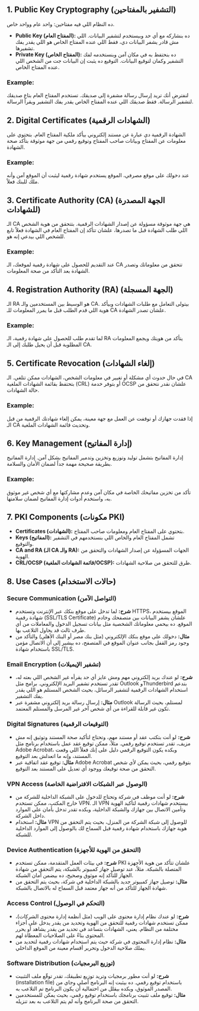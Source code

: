 
## 1. Public Key Cryptography (التشفير بالمفتاحين)
ده النظام اللي فيه مفتاحين: واحد عام وواحد خاص.
- **Public Key (المفتاح العام):** ده بنشاركه مع أي حد وبيستخدم لتشفير البيانات. اللي مش قادر يشفر البيانات دي، فقط اللي عنده المفتاح الخاص هو اللي يقدر يفك تشفيرها.
- **Private Key (المفتاح الخاص):** ده بنحتفظ به في مكان آمن وبنستخدمه لفك التشفير وكمان لتوقيع البيانات. التوقيع ده يثبت إن البيانات جت من الشخص اللي عنده المفتاح الخاص.

### Example:
لنفترض أنك تريد إرسال رسالة مشفرة إلى صديقك. تستخدم المفتاح العام بتاع صديقك لتشفير الرسالة. فقط صديقك اللي عنده المفتاح الخاص يقدر يفك التشفير ويقرأ الرسالة.

## 2. Digital Certificates (الشهادات الرقمية)
الشهادة الرقمية دي عبارة عن مستند إلكتروني بيأكد ملكية المفتاح العام. بتحتوي على معلومات عن المفتاح وبيانات صاحب المفتاح وتوقيع رقمي من جهة موثوقة بتأكد صحة الشهادة.

### Example:
عند دخولك على موقع مصرفي، الموقع يستخدم شهادة رقمية ليثبت أن الموقع آمن وأنه ملك للبنك فعلاً.

## 3. Certificate Authority (CA) (الجهة المصدرة للشهادات)
الـ CA هي جهة موثوقة مسؤولة عن إصدار الشهادات الرقمية. بتتحقق من هوية الشخص اللي طلب الشهادة قبل ما تصدرها، علشان تتأكد إن المفتاح العام في الشهادة فعلاً تابع للشخص اللي بيدعي إنه هو.

### Example:
عند التقديم للحصول على شهادة رقمية لموقعك، الـ CA تتحقق من معلوماتك وتصدر الشهادة بعد التأكد من صحة المعلومات.

## 4. Registration Authority (RA) (الجهة المسجلة)
الـ RA هو الوسيط بين المستخدمين والـ CA. بيتولى التعامل مع طلبات الشهادات وبيأكد هوية اللي قدم الطلب قبل ما يمرر المعلومات للـ CA علشان تصدر الشهادة.

### Example:
لما تقدم طلب للحصول على شهادة رقمية، الـ RA يتأكد من هويتك ويجمع المعلومات المطلوبة قبل أن يحيل طلبك إلى الـ CA.

## 5. Certificate Revocation (إلغاء الشهادات)
في حال حدوث أي مشكلة أو تغيير في معلومات الشخص، الشهادات ممكن تتلغي. الـ CA بتحتفظ بقائمة الشهادات الملغية (CRL) أو بتوفر خدمة OCSP علشان نقدر نتحقق من حالة الشهادات.

### Example:
إذا فقدت جهازك أو توقفت عن العمل مع جهة معينة، يمكن إلغاء شهادتك الرقمية من قبل الـ CA وتحديث قائمة الشهادات الملغية.

## 6. Key Management (إدارة المفاتيح)
إدارة المفاتيح بتشمل توليد وتوزيع وتخزين وتدمير المفاتيح بشكل آمن. إدارة المفاتيح بطريقة صحيحة مهمة جداً لضمان الأمان والسلامة.

### Example:
تأكد من تخزين مفاتيحك الخاصة في مكان آمن وعدم مشاركتها مع أي شخص غير موثوق به، واستخدم أدوات إدارة المفاتيح لضمان سلامتها.

## 7. PKI Components (مكونات PKI)
- **Certificates (الشهادات):** بتحتوي على المفتاح العام ومعلومات صاحب المفتاح.
- **Keys (المفاتيح):** تشمل المفتاح العام والخاص اللي بنستخدمهم في التشفير والتوقيع.
- **CA and RA (الـ CA والـ RA):** الجهات المسؤولة عن إصدار الشهادات والتحقق من الهوية.
- **CRL/OCSP (قائمة الشهادات الملغية/OCSP):** طرق للتحقق من صلاحية الشهادات.

## 8. Use Cases (حالات الاستخدام)

### Secure Communication (التواصل الآمن)
- **شرح:** لما تدخل على موقع بنكك عبر الإنترنت وتستخدم HTTPS، الموقع بيستخدم شهادة رقمية (SSL/TLS Certificate) علشان يشفر البيانات بين متصفحك وخادم الموقع. ده بيحمي معلوماتك الشخصية مثل بيانات تسجيل الدخول والمعاملات من أي طرف ثالث قد يحاول التلاعب بها.
- **مثال:** دخولك على موقع بنكك الإلكتروني (مثل بنك مصر أو البنك الأهلي) والتأكد من وجود رمز القفل بجانب عنوان الموقع في المتصفح، ده بيشير إلى أن الاتصال مؤمن باستخدام شهادة SSL/TLS.

### Email Encryption (تشفير الإيميلات)
- **شرح:** لو عندك بريد إلكتروني مهم ومش عايز أي حد يقرأه غير الشخص اللي بعته له، تقدر تستخدم تشفير البريد الإلكتروني. برامج مثل Outlook وThunderbird بتدعم استخدام الشهادات الرقمية لتشفير الرسائل، بحيث الشخص المستلم هو اللي يقدر يفك التشفير.
- **مثال:** إرسال رسالة بريد إلكتروني مشفرة عبر Outlook لمستلم، بحيث الرسالة تكون غير قابلة للقراءة من أي شخص آخر غير المرسل والمستلم المعتمد.

### Digital Signatures (التوقيعات الرقمية)
- **شرح:** لو أنت بتكتب عقد أو مستند مهم، وتحتاج لتأكيد صحة المستند وتوثيق إنه مش مزيف، تقدر تستخدم توقيع رقمي. مثلاً، ممكن توقيع عقد عمل باستخدام برنامج مثل Adobe Acrobat، وبكده يكون التوقيع الرقمي دليل على إنك فعلاً اللي وقعت المستند، وإنه ما اتعدلش بعد التوقيع.
- **مثال:** توقيع عقد اتفاقية عبر Adobe Acrobat بتوقيع رقمي، بحيث يمكن لأي شخص التحقق من صحة توقيعك ووجود أي تعديل على المستند بعد التوقيع.

### VPN Access (الوصول عبر الشبكات الافتراضية الخاصة)
- **شرح:** لو أنت موظف في شركة وتحتاج للدخول على الشبكة الداخلية للشركة من خارج المكتب، ممكن تستخدم VPN. الـ VPN بيستخدم شهادات رقمية لتأكيد الهوية وتأمين الاتصال بين جهازك والشبكة الداخلية، وبكده تقدر تدخل بأمان على الموارد داخل الشركة.
- **مثال:** استخدام VPN للوصول إلى شبكة الشركة من المنزل، بحيث يتم التحقق من هوية جهازك باستخدام شهادة رقمية قبل السماح لك بالوصول إلى الموارد الداخلية للشبكة.

### Device Authentication (التحقق من الهوية للأجهزة)
- **شرح:** في بيئات العمل المتقدمة، ممكن تستخدم PKI علشان تتأكد من هوية الأجهزة المتصلة بالشبكة. مثلاً، عند توصيل جهاز كمبيوتر بالشبكة، يتم التحقق من شهادة الجهاز للتأكد إنه موثوق وصحيح، ده بيضمن أمان الشبكة.
- **مثال:** توصيل جهاز كمبيوتر جديد بالشبكة الداخلية في شركة، بحيث يتم التحقق من شهادة الجهاز للتأكد من أنه جهاز معتمد قبل السماح له بالاتصال بالشبكة.

### Access Control (التحكم في الوصول)
- **شرح:** لو عندك نظام إدارة محتوى على الويب (مثل أنظمة إدارة محتوى الشركات)، ممكن تستخدم شهادات رقمية للتحقق من الهوية وتحديد من يقدر يدخل على أجزاء مختلفة من النظام. يعني، الشهادات بتساعد في تحديد من يقدر يشاهد أو يحرر المحتوى بناءً على الصلاحيات المعطاة لهم.
- **مثال:** نظام إدارة المحتوى في شركة حيث يتم استخدام شهادات رقمية لتحديد من يملك صلاحية الدخول وتحرير أقسام معينة من الموقع الداخلي.

### Software Distribution (توزيع البرمجيات)
- **شرح:** لو أنت مطور برمجيات وتريد توزيع تطبيقك، تقدر توقّع ملف التثبيت (installation file) باستخدام توقيع رقمي. ده بيثبت إنه البرنامج أصلي وجاي من المصدر الموثوق، وبكده بيقلل من احتمالية أن يكون البرنامج تم التلاعب به.
- **مثال:** توقيع ملف تثبيت برنامجك باستخدام توقيع رقمي، بحيث يمكن للمستخدمين التحقق من صحة البرنامج وأنه لم يتم التلاعب به بعد تنزيله.
